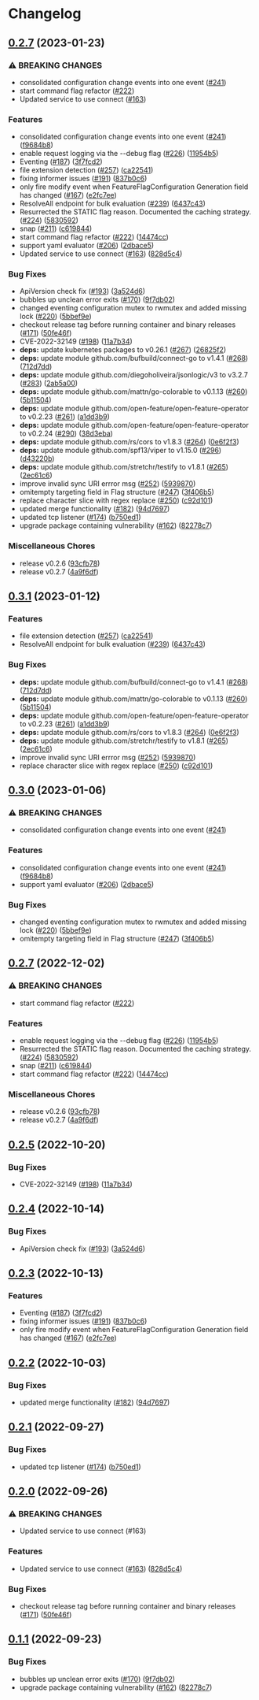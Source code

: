 # Changelog

## [0.2.7](https://github.com/skyerus/flagd/compare/v0.3.1...v0.2.7) (2023-01-23)


### ⚠ BREAKING CHANGES

* consolidated configuration change events into one event ([#241](https://github.com/skyerus/flagd/issues/241))
* start command flag refactor ([#222](https://github.com/skyerus/flagd/issues/222))
* Updated service to use connect ([#163](https://github.com/skyerus/flagd/issues/163))

### Features

* consolidated configuration change events into one event ([#241](https://github.com/skyerus/flagd/issues/241)) ([f9684b8](https://github.com/skyerus/flagd/commit/f9684b858dfef40576e0031654b421a37e8bb1d6))
* enable request logging via the --debug flag ([#226](https://github.com/skyerus/flagd/issues/226)) ([11954b5](https://github.com/skyerus/flagd/commit/11954b521cc6197d0dc04b163e66e38d4c288047))
* Eventing ([#187](https://github.com/skyerus/flagd/issues/187)) ([3f7fcd2](https://github.com/skyerus/flagd/commit/3f7fcd2f57318fad4e0bf501f202af990d3c5a79))
* file extension detection ([#257](https://github.com/skyerus/flagd/issues/257)) ([ca22541](https://github.com/skyerus/flagd/commit/ca2254117adc163b94d662b3d1fbfd868f788fcb))
* fixing informer issues ([#191](https://github.com/skyerus/flagd/issues/191)) ([837b0c6](https://github.com/skyerus/flagd/commit/837b0c673e7e7d4799f100291ca520d22944f22a))
* only fire modify event when FeatureFlagConfiguration Generation field has changed ([#167](https://github.com/skyerus/flagd/issues/167)) ([e2fc7ee](https://github.com/skyerus/flagd/commit/e2fc7ee2570a119923bf95b40b2046dfa4705f20))
* ResolveAll endpoint for bulk evaluation ([#239](https://github.com/skyerus/flagd/issues/239)) ([6437c43](https://github.com/skyerus/flagd/commit/6437c43022b5c94d2fb835a406d85a4e836f2fcf))
* Resurrected the STATIC flag reason. Documented the caching strategy. ([#224](https://github.com/skyerus/flagd/issues/224)) ([5830592](https://github.com/skyerus/flagd/commit/5830592053c55dc9e55c16854e40c3fc8345d6d1))
* snap ([#211](https://github.com/skyerus/flagd/issues/211)) ([c619844](https://github.com/skyerus/flagd/commit/c61984448d5cdadec62b5cf6f7e24fc5f75a3738))
* start command flag refactor ([#222](https://github.com/skyerus/flagd/issues/222)) ([14474cc](https://github.com/skyerus/flagd/commit/14474ccf65b9b92213e8c792e94c458022484df4))
* support yaml evaluator ([#206](https://github.com/skyerus/flagd/issues/206)) ([2dbace5](https://github.com/skyerus/flagd/commit/2dbace5b6bb8e187a7d44a3d3ec14190c63b3ae0))
* Updated service to use connect ([#163](https://github.com/skyerus/flagd/issues/163)) ([828d5c4](https://github.com/skyerus/flagd/commit/828d5c4c11157f5b7a77f5041806ba2523186764))


### Bug Fixes

* ApiVersion check fix ([#193](https://github.com/skyerus/flagd/issues/193)) ([3a524d6](https://github.com/skyerus/flagd/commit/3a524d646187355bb224100f436c7b5f35abea3e))
* bubbles up unclean error exits ([#170](https://github.com/skyerus/flagd/issues/170)) ([9f7db02](https://github.com/skyerus/flagd/commit/9f7db0259d2d24cb880eeddaebd3b8f48758248a))
* changed eventing configuration mutex to rwmutex and added missing lock ([#220](https://github.com/skyerus/flagd/issues/220)) ([5bbef9e](https://github.com/skyerus/flagd/commit/5bbef9ea4b1960686e58298c2c2e192ca99f072f))
* checkout release tag before running container and binary releases ([#171](https://github.com/skyerus/flagd/issues/171)) ([50fe46f](https://github.com/skyerus/flagd/commit/50fe46fbbf120a0657c1df35b370cdc9051d0f31))
* CVE-2022-32149 ([#198](https://github.com/skyerus/flagd/issues/198)) ([11a7b34](https://github.com/skyerus/flagd/commit/11a7b3472ab2bc39bce7c40037e8f83736065163))
* **deps:** update kubernetes packages to v0.26.1 ([#267](https://github.com/skyerus/flagd/issues/267)) ([26825f2](https://github.com/skyerus/flagd/commit/26825f288c56df638fd160caa93f926a8c136108))
* **deps:** update module github.com/bufbuild/connect-go to v1.4.1 ([#268](https://github.com/skyerus/flagd/issues/268)) ([712d7dd](https://github.com/skyerus/flagd/commit/712d7dd4a34980bf9eddad99d926cbdd5d69d624))
* **deps:** update module github.com/diegoholiveira/jsonlogic/v3 to v3.2.7 ([#283](https://github.com/skyerus/flagd/issues/283)) ([2ab5a00](https://github.com/skyerus/flagd/commit/2ab5a00fa6f19c7e0fe1a4e36649fae2633ac269))
* **deps:** update module github.com/mattn/go-colorable to v0.1.13 ([#260](https://github.com/skyerus/flagd/issues/260)) ([5b11504](https://github.com/skyerus/flagd/commit/5b11504cdce50c137540cc79d2db94e70a21338b))
* **deps:** update module github.com/open-feature/open-feature-operator to v0.2.23 ([#261](https://github.com/skyerus/flagd/issues/261)) ([a1dd3b9](https://github.com/skyerus/flagd/commit/a1dd3b9005374b5527f12b8e138250cacddc71af))
* **deps:** update module github.com/open-feature/open-feature-operator to v0.2.24 ([#290](https://github.com/skyerus/flagd/issues/290)) ([38d3eba](https://github.com/skyerus/flagd/commit/38d3ebaffcb1f36a38003273c62c6317f0ee75a3))
* **deps:** update module github.com/rs/cors to v1.8.3 ([#264](https://github.com/skyerus/flagd/issues/264)) ([0e6f2f3](https://github.com/skyerus/flagd/commit/0e6f2f3e5a77dae7d491eaf1094a65e692bebe5d))
* **deps:** update module github.com/spf13/viper to v1.15.0 ([#296](https://github.com/skyerus/flagd/issues/296)) ([d43220b](https://github.com/skyerus/flagd/commit/d43220b2be58e4bce05050c5d1b36788289ae7cc))
* **deps:** update module github.com/stretchr/testify to v1.8.1 ([#265](https://github.com/skyerus/flagd/issues/265)) ([2ec61c6](https://github.com/skyerus/flagd/commit/2ec61c6bc61c266451b496ff18c3dd9a74173233))
* improve invalid sync URI errror msg ([#252](https://github.com/skyerus/flagd/issues/252)) ([5939870](https://github.com/skyerus/flagd/commit/5939870b8994dbca585c53dd022485090aab2406))
* omitempty targeting field in Flag structure ([#247](https://github.com/skyerus/flagd/issues/247)) ([3f406b5](https://github.com/skyerus/flagd/commit/3f406b53bda8b5beb8b0929da3802a0368c13151))
* replace character slice with regex replace ([#250](https://github.com/skyerus/flagd/issues/250)) ([c92d101](https://github.com/skyerus/flagd/commit/c92d1012b0de6af694c3af2fede28053e2572b04))
* updated merge functionality ([#182](https://github.com/skyerus/flagd/issues/182)) ([94d7697](https://github.com/skyerus/flagd/commit/94d7697d08a07cede4a548ef998792d00f8954a0))
* updated tcp listener ([#174](https://github.com/skyerus/flagd/issues/174)) ([b750ed1](https://github.com/skyerus/flagd/commit/b750ed1268b5e6efe779a34e764bad3e781f8e93))
* upgrade package containing vulnerability ([#162](https://github.com/skyerus/flagd/issues/162)) ([82278c7](https://github.com/skyerus/flagd/commit/82278c7cf08cc6b50f49ab500caf6f9003fc0823))


### Miscellaneous Chores

* release v0.2.6 ([93cfb78](https://github.com/skyerus/flagd/commit/93cfb78d024b436fa7fb17fd41f74d1508bf8b64))
* release v0.2.7 ([4a9f6df](https://github.com/skyerus/flagd/commit/4a9f6df4e472229ff805e9d5d3aa581c7c9c0667))

## [0.3.1](https://github.com/open-feature/flagd/compare/v0.3.0...v0.3.1) (2023-01-12)


### Features

* file extension detection ([#257](https://github.com/open-feature/flagd/issues/257)) ([ca22541](https://github.com/open-feature/flagd/commit/ca2254117adc163b94d662b3d1fbfd868f788fcb))
* ResolveAll endpoint for bulk evaluation ([#239](https://github.com/open-feature/flagd/issues/239)) ([6437c43](https://github.com/open-feature/flagd/commit/6437c43022b5c94d2fb835a406d85a4e836f2fcf))


### Bug Fixes

* **deps:** update module github.com/bufbuild/connect-go to v1.4.1 ([#268](https://github.com/open-feature/flagd/issues/268)) ([712d7dd](https://github.com/open-feature/flagd/commit/712d7dd4a34980bf9eddad99d926cbdd5d69d624))
* **deps:** update module github.com/mattn/go-colorable to v0.1.13 ([#260](https://github.com/open-feature/flagd/issues/260)) ([5b11504](https://github.com/open-feature/flagd/commit/5b11504cdce50c137540cc79d2db94e70a21338b))
* **deps:** update module github.com/open-feature/open-feature-operator to v0.2.23 ([#261](https://github.com/open-feature/flagd/issues/261)) ([a1dd3b9](https://github.com/open-feature/flagd/commit/a1dd3b9005374b5527f12b8e138250cacddc71af))
* **deps:** update module github.com/rs/cors to v1.8.3 ([#264](https://github.com/open-feature/flagd/issues/264)) ([0e6f2f3](https://github.com/open-feature/flagd/commit/0e6f2f3e5a77dae7d491eaf1094a65e692bebe5d))
* **deps:** update module github.com/stretchr/testify to v1.8.1 ([#265](https://github.com/open-feature/flagd/issues/265)) ([2ec61c6](https://github.com/open-feature/flagd/commit/2ec61c6bc61c266451b496ff18c3dd9a74173233))
* improve invalid sync URI errror msg ([#252](https://github.com/open-feature/flagd/issues/252)) ([5939870](https://github.com/open-feature/flagd/commit/5939870b8994dbca585c53dd022485090aab2406))
* replace character slice with regex replace ([#250](https://github.com/open-feature/flagd/issues/250)) ([c92d101](https://github.com/open-feature/flagd/commit/c92d1012b0de6af694c3af2fede28053e2572b04))

## [0.3.0](https://github.com/open-feature/flagd/compare/v0.2.7...v0.3.0) (2023-01-06)


### ⚠ BREAKING CHANGES

* consolidated configuration change events into one event ([#241](https://github.com/open-feature/flagd/issues/241))

### Features

* consolidated configuration change events into one event ([#241](https://github.com/open-feature/flagd/issues/241)) ([f9684b8](https://github.com/open-feature/flagd/commit/f9684b858dfef40576e0031654b421a37e8bb1d6))
* support yaml evaluator ([#206](https://github.com/open-feature/flagd/issues/206)) ([2dbace5](https://github.com/open-feature/flagd/commit/2dbace5b6bb8e187a7d44a3d3ec14190c63b3ae0))


### Bug Fixes

* changed eventing configuration mutex to rwmutex and added missing lock ([#220](https://github.com/open-feature/flagd/issues/220)) ([5bbef9e](https://github.com/open-feature/flagd/commit/5bbef9ea4b1960686e58298c2c2e192ca99f072f))
* omitempty targeting field in Flag structure ([#247](https://github.com/open-feature/flagd/issues/247)) ([3f406b5](https://github.com/open-feature/flagd/commit/3f406b53bda8b5beb8b0929da3802a0368c13151))

## [0.2.7](https://github.com/open-feature/flagd/compare/v0.2.5...v0.2.7) (2022-12-02)


### ⚠ BREAKING CHANGES

* start command flag refactor ([#222](https://github.com/open-feature/flagd/issues/222))

### Features

* enable request logging via the --debug flag ([#226](https://github.com/open-feature/flagd/issues/226)) ([11954b5](https://github.com/open-feature/flagd/commit/11954b521cc6197d0dc04b163e66e38d4c288047))
* Resurrected the STATIC flag reason. Documented the caching strategy. ([#224](https://github.com/open-feature/flagd/issues/224)) ([5830592](https://github.com/open-feature/flagd/commit/5830592053c55dc9e55c16854e40c3fc8345d6d1))
* snap ([#211](https://github.com/open-feature/flagd/issues/211)) ([c619844](https://github.com/open-feature/flagd/commit/c61984448d5cdadec62b5cf6f7e24fc5f75a3738))
* start command flag refactor ([#222](https://github.com/open-feature/flagd/issues/222)) ([14474cc](https://github.com/open-feature/flagd/commit/14474ccf65b9b92213e8c792e94c458022484df4))


### Miscellaneous Chores

* release v0.2.6 ([93cfb78](https://github.com/open-feature/flagd/commit/93cfb78d024b436fa7fb17fd41f74d1508bf8b64))
* release v0.2.7 ([4a9f6df](https://github.com/open-feature/flagd/commit/4a9f6df4e472229ff805e9d5d3aa581c7c9c0667))

## [0.2.5](https://github.com/open-feature/flagd/compare/v0.2.4...v0.2.5) (2022-10-20)


### Bug Fixes

* CVE-2022-32149 ([#198](https://github.com/open-feature/flagd/issues/198)) ([11a7b34](https://github.com/open-feature/flagd/commit/11a7b3472ab2bc39bce7c40037e8f83736065163))

## [0.2.4](https://github.com/open-feature/flagd/compare/v0.2.3...v0.2.4) (2022-10-14)


### Bug Fixes

* ApiVersion check fix ([#193](https://github.com/open-feature/flagd/issues/193)) ([3a524d6](https://github.com/open-feature/flagd/commit/3a524d646187355bb224100f436c7b5f35abea3e))

## [0.2.3](https://github.com/open-feature/flagd/compare/v0.2.2...v0.2.3) (2022-10-13)


### Features

* Eventing ([#187](https://github.com/open-feature/flagd/issues/187)) ([3f7fcd2](https://github.com/open-feature/flagd/commit/3f7fcd2f57318fad4e0bf501f202af990d3c5a79))
* fixing informer issues ([#191](https://github.com/open-feature/flagd/issues/191)) ([837b0c6](https://github.com/open-feature/flagd/commit/837b0c673e7e7d4799f100291ca520d22944f22a))
* only fire modify event when FeatureFlagConfiguration Generation field has changed ([#167](https://github.com/open-feature/flagd/issues/167)) ([e2fc7ee](https://github.com/open-feature/flagd/commit/e2fc7ee2570a119923bf95b40b2046dfa4705f20))

## [0.2.2](https://github.com/open-feature/flagd/compare/v0.2.1...v0.2.2) (2022-10-03)


### Bug Fixes

* updated merge functionality ([#182](https://github.com/open-feature/flagd/issues/182)) ([94d7697](https://github.com/open-feature/flagd/commit/94d7697d08a07cede4a548ef998792d00f8954a0))

## [0.2.1](https://github.com/open-feature/flagd/compare/v0.2.0...v0.2.1) (2022-09-27)


### Bug Fixes

* updated tcp listener ([#174](https://github.com/open-feature/flagd/issues/174)) ([b750ed1](https://github.com/open-feature/flagd/commit/b750ed1268b5e6efe779a34e764bad3e781f8e93))

## [0.2.0](https://github.com/open-feature/flagd/compare/v0.1.1...v0.2.0) (2022-09-26)


### ⚠ BREAKING CHANGES

* Updated service to use connect (#163)

### Features

* Updated service to use connect ([#163](https://github.com/open-feature/flagd/issues/163)) ([828d5c4](https://github.com/open-feature/flagd/commit/828d5c4c11157f5b7a77f5041806ba2523186764))


### Bug Fixes

* checkout release tag before running container and binary releases ([#171](https://github.com/open-feature/flagd/issues/171)) ([50fe46f](https://github.com/open-feature/flagd/commit/50fe46fbbf120a0657c1df35b370cdc9051d0f31))

## [0.1.1](https://github.com/open-feature/flagd/compare/v0.1.0...v0.1.1) (2022-09-23)


### Bug Fixes

* bubbles up unclean error exits ([#170](https://github.com/open-feature/flagd/issues/170)) ([9f7db02](https://github.com/open-feature/flagd/commit/9f7db0259d2d24cb880eeddaebd3b8f48758248a))
* upgrade package containing vulnerability ([#162](https://github.com/open-feature/flagd/issues/162)) ([82278c7](https://github.com/open-feature/flagd/commit/82278c7cf08cc6b50f49ab500caf6f9003fc0823))
